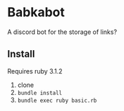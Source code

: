 # Babkabot

A discord bot for the storage of links?

## Install

Requires ruby 3.1.2

1. clone
2. `bundle install`
3. `bundle exec ruby basic.rb`
